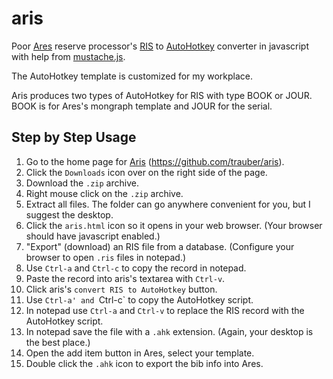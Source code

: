 
# aris


Poor [Ares][] reserve processor's [RIS][] to [AutoHotkey][] converter
in javascript with help from [mustache.js][].


The AutoHotkey template is customized for my workplace.


Aris produces two types of AutoHotkey for RIS with type BOOK or JOUR.
BOOK is for Ares's mongraph template and JOUR for the serial.


## Step by Step Usage

1. Go to the home page for [Aris][] (https://github.com/trauber/aris).
2. Click the `Downloads` icon over on the right side of the page.
3. Download the `.zip` archive.
4. Right mouse click on the `.zip` archive.
5. Extract all files.  The folder can go anywhere convenient for you,
   but I suggest the desktop.
6. Click the `aris.html` icon so it opens in your web browser. (Your
   browser should have javascript enabled.)
7. "Export" (download) an RIS file from a database.  (Configure your
   browser to open `.ris` files in notepad.)
8. Use `Ctrl-a` and `Ctrl-c` to copy the record in notepad.
9. Paste the record into aris's textarea with `Ctrl-v`.
10. Click aris's `convert RIS to AutoHotkey` button.
11. Use `Ctrl-a' and `Ctrl-c` to copy the AutoHotkey script.
12. In notepad use `Ctrl-a` and `Ctrl-v` to replace the RIS record with
    the AutoHotkey script.
13. In notepad save the file with a `.ahk` extension. (Again, your
    desktop is the best place.)
14. Open the add item button in Ares, select your template.
15. Double click the `.ahk` icon to export the bib info into Ares.


[Ares]: http://www.atlas-sys.com/products/ares/
[Aris]: https://github.com/trauber/aris
[AutoHotkey]: http://www.autohotkey.com
[mustache.js]: https://github.com/janl/mustache.js
[RIS]: http://en.wikipedia.org/wiki/RIS_(file_format)
